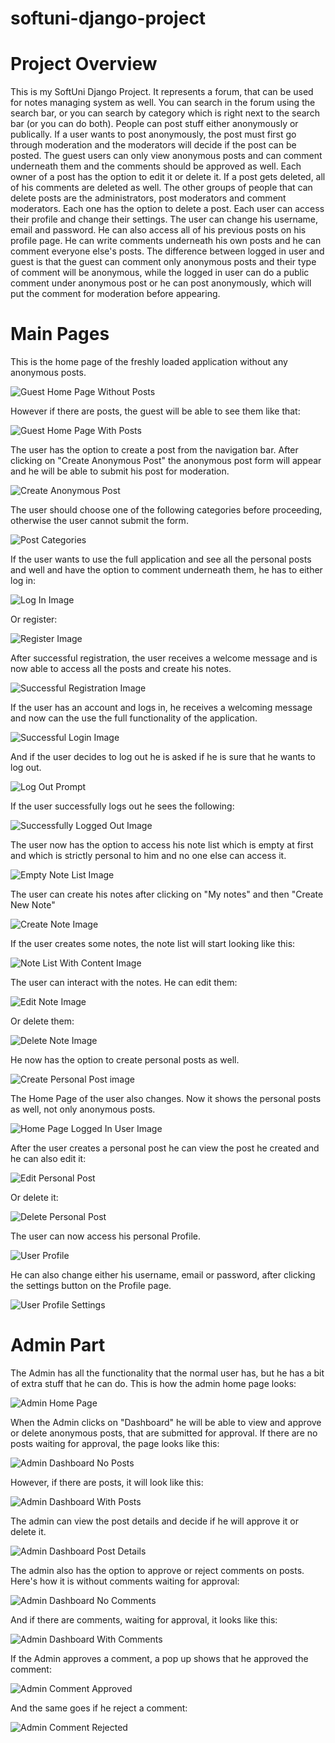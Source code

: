 # softuni-django-project

# Project Overview
This is my SoftUni Django Project. It represents a forum, that can be used for notes managing system as well. You can search in the forum using the search bar, or you can search by category which is right next to the search bar (or you can do both). People can post stuff either anonymously or publically. If a user wants to post anonymously, the post must first go through moderation and the moderators will decide if the post can be posted. The guest users can only view anonymous posts and can comment underneath them and the comments should be approved as well. Each owner of a post has the option to edit it or delete it. If a post gets deleted, all of his comments are deleted as well. The other groups of people that can delete posts are the administrators, post moderators and comment moderators. Each one has the option to delete a post. Each user can access their profile and change their settings. The user can change his username, email and password. He can also access all of his previous posts on his profile page. He can write comments underneath his own posts and he can comment everyone else's posts. The difference between logged in user and guest is that the guest can comment only anonymous posts and their type of comment will be anonymous, while the logged in user can do a public comment under anonymous post or he can post anonymously, which will put the comment for moderation before appearing.


# Main Pages
This is the home page of the freshly loaded application without any anonymous posts.

![Guest Home Page Without Posts](readme_images/guest_home_page_no_posts.png)

However if there are posts, the guest will be able to see them like that:

![Guest Home Page With Posts](readme_images/guest_home_page_with_posts.png)

The user has the option to create a post from the navigation bar. After clicking on "Create Anonymous Post" the anonymous post form will appear and he will be able to submit his post for moderation.

![Create Anonymous Post](readme_images/create_anonymous_post_form.png)

The user should choose one of the following categories before proceeding, otherwise the user cannot submit the form.

![Post Categories](readme_images/categories.png)

If the user wants to use the full application and see all the personal posts and well and have the option to comment underneath them, he has to either log in:

![Log In Image](readme_images/login_form.png)

Or register:

![Register Image](readme_images/register_form.png)

After successful registration, the user receives a welcome message and is now able to access all the posts and create his notes.

![Successful Registration Image](readme_images/after_successful_registration.png)

If the user has an account and logs in, he receives a welcoming message and now can the use the full functionality of the application.

![Successful Login Image](readme_images/after_login_image.png)

And if the user decides to log out he is asked if he is sure that he wants to log out.

![Log Out Prompt](readme_images/logout_confirmation.png)

If the user successfully logs out he sees the following:

![Successfully Logged Out Image](readme_images/after_logout_image.png)

The user now has the option to access his note list which is empty at first and which is strictly personal to him and no one else can access it.

![Empty Note List Image](readme_images/empty_note_list.png)

The user can create his notes after clicking on "My notes" and then "Create New Note"

![Create Note Image](readme_images/note_creation_form.png)

If the user creates some notes, the note list will start looking like this:

![Note List With Content Image](readme_images/note_list_with_content.png)

The user can interact with the notes. He can edit them:

![Edit Note Image](readme_images/note_edit_form.png)

Or delete them:

![Delete Note Image](readme_images/note_delete.png)

He now has the option to create personal posts as well.

![Create Personal Post image](readme_images/create_personal_post.png)

The Home Page of the user also changes. Now it shows the personal posts as well, not only anonymous posts.

![Home Page Logged In User Image](readme_images/home_page_logged_in_user.png)

After the user creates a personal post he can view the post he created and he can also edit it:

![Edit Personal Post](readme_images/post_owner_edit.png)

Or delete it:

![Delete Personal Post](readme_images/post_owner_delete.png)

The user can now access his personal Profile.

![User Profile](readme_images/user_profile_overview.png)

He can also change either his username, email or password, after clicking the settings button on the Profile page.

![User Profile Settings](readme_images/user_profile_settings.png)


# Admin Part

The Admin has all the functionality that the normal user has, but he has a bit of extra stuff that he can do. This is how the admin home page looks:

![Admin Home Page](readme_images/admin_home_page.png)

When the Admin clicks on "Dashboard" he will be able to view and approve or delete anonymous posts, that are submitted for approval. If there are no posts waiting for approval, the page looks like this:

![Admin Dashboard No Posts](readme_images/admin_dashboard_no_posts.png)

However, if there are posts, it will look like this:

![Admin Dashboard With Posts](readme_images/admin_dashboard_with_posts_for_approval.png)

The admin can view the post details and decide if he will approve it or delete it.

![Admin Dashboard Post Details](readme_images/admin_dashboard_post_details.png)

The admin also has the option to approve or reject comments on posts. Here's how it is without comments waiting for approval:

![Admin Dashboard No Comments](readme_images/admin_dashboard_no_comments.png)

And if there are comments, waiting for approval, it looks like this:

![Admin Dashboard With Comments](readme_images/admin_dashboard_comment_section_with_comments.png)

If the Admin approves a comment, a pop up shows that he approved the comment:

![Admin Comment Approved](readme_images/admin_dashboard_comment_approved.png)

And the same goes if he reject a comment:

![Admin Comment Rejected](readme_images/admin_dashboard_comment_rejected.png)

